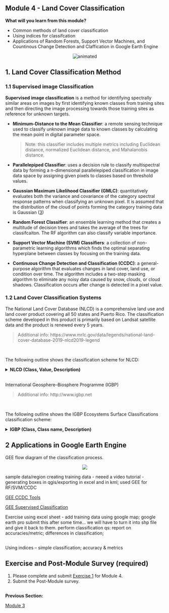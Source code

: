 ## Module 4 - Land Cover Classification
**What will you learn from this module?**

- Common methods of land cover classification
- Using indices for classifcation 
- Applications of Random Forests, Support Vector Machines, and Countinous Change Detection and Claffication in Google Earth Engine 

</p>

<p align="center">
  <img src="https://user-images.githubusercontent.com/87503837/141733532-56a05150-6b9d-4ac7-b124-aa1f8d7c5120.gif" alt="animated" />
</p>


## 1. Land Cover Classification Method



### 1.1 Supervised image Classification 
**Supervised image classification** is a method for identifying spectrally similar areas on images by first identifying known classes from training sites and then directing the image processing towards those training sites as reference for unknown targets.  

- **Minimum-Distance to the Mean Classifier**: a remote sensing technique used to classify unknown image data to known classes by calculating the mean point in digital parameter space.
   <blockquote> 
   Note: this classifier includes multiple metrics including Euclidean distance, normalized Euclidean distance, and Mahalanobis distance. 
   </blockquote>
  
-  **Parallelepiped Classifier**: uses a decision rule to classify multispectral data by forming a n-dimensional parallelepiped classification in image data space by assigning given pixels to classes based on threshold values. 
- **Gaussian Maximum Likelihood Classifier (GMLC)**: quantitatively evaluates both the variance and covariance of the category spectral response patterns when classifying an unknown pixel. It is assumed that the distribution of the cloud of points forming the category training data is Gaussian ([3](http://wgbis.ces.iisc.ernet.in/energy/water/paper/remotesensing/chapter1.htm)) 
- **Random Forest Classifier**: an ensemble learning method that creates a multitude of decision trees and takes the average of the trees for classifcaiton. The RF algorithm can also classify variable importance. 
- **Support Vector Machine (SVM) Classifiers**: a collection of non-parametric learning algorithms which finds the optimal separating hyperplane between classes by focusing on the training data. 
- **Continuous Change Detection and Classification (CCDC)**: a general-purpose algorithm that evaluates changes in land cover, land use, or condition over time. The algorithm includes a two-step masking algorithm to eliminate any noisy data caused by snow, clouds, or cloud shadows. Classification occurs after change is detected in a pixel value. 

### 1.2 Land Cover Classification Systems 
The National Land Cover Database (NLCD) is a comprehensive land use and land cover product covering all 50 states and Puerto Rico. The classification scheme developed in this product is primarily based on Landsat satellite data and the product is renewed every 5 years. 

<blockquote>
Additional info: https://www.mrlc.gov/data/legends/national-land-cover-database-2019-nlcd2019-legend
</blockquote>

<br/>

The following outline shows the classification scheme for NLCD:  


<details>
  <summary> <b> NLCD (Class, Value, Description) </b> </summary>
  <details>
  <summary>Water</summary>
  
   - 11	_Open Water_ - areas of open water, generally with less than 25% cover of vegetation or soil.
   
   - 12	_Perennial Ice/Snow_ - areas characterized by a perennial cover of ice and/or snow, generally greater than 25% of total cover.   
  </details>
  
 <details>
 <summary>Developed</summary>
 
  - 21	_Developed, Open Space_ - areas with a mixture of some constructed materials, but mostly vegetation in the form of lawn grasses. Impervious surfaces account for less than 20% of total cover. These areas most commonly include large-lot single-family housing units, parks, golf courses, and vegetation planted in developed settings for recreation, erosion control, or aesthetic purposes.
   
  - 22	_Developed, Low Intensity_ - areas with a mixture of constructed materials and vegetation. Impervious surfaces account for 20% to 49% percent of total cover. These areas most commonly include single-family housing units.
   
  - 23	_Developed, Medium Intensity_ - areas with a mixture of constructed materials and vegetation. Impervious surfaces account for 50% to 79% of the total cover. These areas most commonly include single-family housing units.
   
  - 24	_Developed High Intensity_ - highly developed areas where people reside or work in high numbers. Examples include apartment complexes, row houses and commercial/industrial. Impervious surfaces account for 80% to 100% of the total cover.
 </details>
  
 <details>
 <summary>Barren</summary>
 
   - 31	_Barren Land (Rock/Sand/Clay)_ - areas of bedrock, desert pavement, scarps, talus, slides, volcanic material, glacial debris, sand dunes, strip mines, gravel pits and      other accumulations of earthen material. Generally, vegetation accounts for less than 15% of total cover.
 </details>
  
 <details> 
 <summary>Forest</summary>
   
  - 41	_Deciduous Forest_ - areas dominated by trees generally greater than 5 meters tall, and greater than 20% of total vegetation cover. More than 75% of the tree species shed - foliage simultaneously in response to seasonal change.
   
  - 42	_Evergreen Forest_ - areas dominated by trees generally greater than 5 meters tall, and greater than 20% of total vegetation cover. More than 75% of the tree species maintain their leaves all year. Canopy is never without green foliage.
   
  - 43	_Mixed Forest_ - areas dominated by trees generally greater than 5 meters tall, and greater than 20% of total vegetation cover. Neither deciduous nor evergreen species are greater than 75% of total tree cover.  
 </details>
  
 <details>
 <summary>Shrubland</summary>
   
  - 51 _Dwarf Scrub_ - Alaska only areas dominated by shrubs less than 20 centimeters tall with shrub canopy typically greater than 20% of total vegetation. This type is often co-associated with grasses, sedges, herbs, and non-vascular vegetation.
   
  - 52	_Shrub/Scrub_ - areas dominated by shrubs; less than 5 meters tall with shrub canopy typically greater than 20% of total vegetation. This class includes true shrubs, young trees in an early successional stage or trees stunted from environmental conditions. 
 </details>

 <details>
 <summary>Herbaceous</summary>
   
  - 71	_Grassland/Herbaceous_ - areas dominated by gramanoid or herbaceous vegetation, generally greater than 80% of total vegetation. These areas are not subject to intensive management such as tilling, but can be utilized for grazing.
   
  - 72	_Sedge/Herbaceous_ - Alaska only areas dominated by sedges and forbs, generally greater than 80% of total vegetation. This type can occur with significant other grasses or other grass like plants, and includes sedge tundra, and sedge tussock tundra.
   
  - 73	_Lichens_ - Alaska only areas dominated by fruticose or foliose lichens generally greater than 80% of total vegetation.
   
  - 74	_Moss_ - Alaska only areas dominated by mosses, generally greater than 80% of total vegetation.  
 </details>
  
 <details>
 <summary>Planted/Cultivated</summary>
   
  - 81	_Pasture/Hay_ - areas of grasses, legumes, or grass-legume mixtures planted for livestock grazing or the production of seed or hay crops, typically on a perennial cycle. Pasture/hay vegetation accounts for greater than 20% of total vegetation.
   
  - 82	_Cultivated Crops_ - areas used for the production of annual crops, such as corn, soybeans, vegetables, tobacco, and cotton, and also perennial woody crops such as orchards and vineyards. Crop vegetation accounts for greater than 20% of total vegetation. This class also includes all land being actively tilled.   
 </details>
  
 <details> 
 <summary>Wetlands</summary>
   
  - 90	_Woody Wetlands_ - areas where forest or shrubland vegetation accounts for greater than 20% of vegetative cover and the soil or substrate is periodically saturated with or covered with water.
   
  - 95	_Emergent Herbaceous Wetlands_ - areas where perennial herbaceous vegetation accounts for greater than 80% of vegetative cover and the soil or substrate is periodically saturated with or covered with water.
  </details>
  
</details>

<br/>

International Geosphere–Biosphere Programme (IGBP)
<blockquote>
  Additional info: http://www.igbp.net
</blockquote>

<br/>

The following outline shows the IGBP Ecosystems Surface Classifications classification scheme: 
<details>
<summary> <b> IGBP (Class, Class name, Description) </b> </summary>
 
1. **Evergreen needleleaf forests** - Lands dominated by needleleaf woody vegetation with a percent cover >60% and height exceeding 2m. Almost all trees remain green all year. Canopy is never without green foliage.
2. **Evergreen broadleaf forests** - Lands dominated by broadleaf woody vegetation with a percent cover >60% and height exceeding 2m. Almost all trees and shrubsremain green year round. Canopy is never without green foliage.
3. **Deciduous needleleaf forests** - Lands dominated by woody vegetation with a percent cover >60% and height exceeding 2m. Consists of seasonal needleleaf tree communities with an annual cycle of leaf-on and leaf-off periods.
4. **Deciduous broadleaf forests** - Lands dominated by woody vegetation with a percent cover >60% and height exceeding 2m. Consists of broadleaf tree communities with an annual cycle of leaf-on and leaf-off periods
5. **Mixed forests** - Lands dominated by trees with a percent cover >60% and height exceeding 2m. Consists of tree communities with interspersed mixtures or mosaics of the other four forest types. None of the forest types exceeds 60% of landscape.
6. **Closed shrublands** Lands with woody vegetation less than 2m tall and with shrub canopy cover >60%. The shrub foliage can be either evergreen or deciduous.
7. **Open shrublands** - Lands with woody vegetation less than 2m tall and with shrub canopy cover between 10% and 60%. The shrub foliage can be either evergreen or deciduous.
8. **Woody savannas** - Lands with herbaceous and other understory systems, and with forest canopy cover between 30% and 60%. The forest cover height exceeds 2m.
9. **Savannas** - Lands with herbaceous and other understory systems, and with forest canopy cover between 10% and 30%. The forest cover height exceeds 2m.
10. **Grasslands** - Lands with herbaceous types of cover. Tree and shrub cover is less than 10%.
11. **Permanent wetlands** - Lands with a permanent mixture of water and herbaceous or woody vegetation. The vegetation can be present either in salt, brackish, or fresh water.
12. **Croplands** - Lands covered with temporary crops followed by harvest and a bare soil period (e.g., single and multiple cropping systems). Note that perennial woody crops will be classified as the appropriate forest or shrub land cover type.
13. **Urban and built-up lands** - Land covered by buildings and other man-made structures.
14. **Cropland/natural vegetation mosaics** - Lands with a mosaic of croplands, forests, shrubland, and grasslands in which no one component comprises more than 60% of the landscape.
15. **Snow and ice** - Lands under snow/ice cover throughout the year.
16. **Barren** - Lands with exposed soil, sand, rocks, or snow and never have more
than 10% vegetated cover during any time of the year.
17. **Water bodies** -  Oceans, seas, lakes, reservoirs, and rivers. Can be either fresh or saltwater bodies.


</details>

## 2 Applications in Google Earth Engine  
GEE 
flow diagram of the classification process.
</p>

<p align="center">
  <img src="https://user-images.githubusercontent.com/84922404/142236533-7e953e69-75a8-4de1-abbe-b60a6a89b6f7.png" />
</p>

sample data/region
creating training data - neeed a video tutorial  - generating boxes in qgis/exporting in excel and in kml; 
used GEE for RF/SVM/CCDC

[GEE CCDC Tools](https://gee-ccdc-tools.readthedocs.io/en/latest/)

[GEE Supervised Classification](https://developers.google.com/earth-engine/guides/classification)


Exercise
using excel sheet - add training data using google map; google earth pro
submit this after some time...
we will have to turn it into shp file and give it back to them.
perform classification
qs: report on accuracies/metric; differences in classification;

## 
Using indices – simple classification; accuracy & metrics

## Exercise and Post-Module Survey (required)

1. Please complete and submit [Exercise 1](https://github.com/ecodynlab/GALUP/blob/main/Exercises/M4_Exercise1.md) for Module 4.
2. Submit the Post-Module survey. 




##
**Previous Section:**

<a href="Module 3.md" title="Module 3">Module 3</a>
